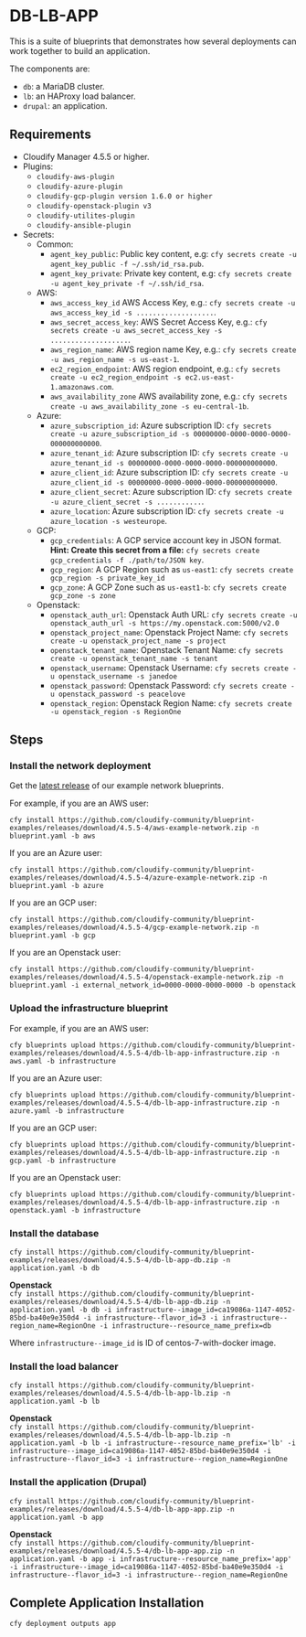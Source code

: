 # DB-LB-APP

This is a suite of blueprints that demonstrates how several deployments can work together to build an application.

The components are:
  - `db`: a MariaDB cluster.
  - `lb`: an HAProxy load balancer.
  - `drupal`: an application.


## Requirements

  - Cloudify Manager 4.5.5 or higher.
  - Plugins:
    - `cloudify-aws-plugin`
    - `cloudify-azure-plugin`
    - `cloudify-gcp-plugin version 1.6.0 or higher `
    - `cloudify-openstack-plugin v3`
    - `cloudify-utilites-plugin`
    - `cloudify-ansible-plugin`
  - Secrets:
    - Common:
      - `agent_key_public`: Public key content, e.g: `cfy secrets create -u agent_key_public -f ~/.ssh/id_rsa.pub`.
      - `agent_key_private`: Private key content, e.g: `cfy secrets create -u agent_key_private -f ~/.ssh/id_rsa`.
    - AWS:
      - `aws_access_key_id` AWS Access Key, e.g.: `cfy secrets create -u aws_access_key_id -s ...................`.
      - `aws_secret_access_key`: AWS Secret Access Key, e.g.: `cfy secrets create -u aws_secret_access_key -s ...................`.
      - `aws_region_name`: AWS region name Key, e.g.: `cfy secrets create -u aws_region_name -s us-east-1`.
      - `ec2_region_endpoint`: AWS region endpoint, e.g.: `cfy secrets create -u ec2_region_endpoint -s ec2.us-east-1.amazonaws.com`.
      - `aws_availability_zone` AWS availability zone, e.g.: `cfy secrets create -u aws_availability_zone -s eu-central-1b`.
    - Azure:
      - `azure_subscription_id`: Azure subscription ID: `cfy secrets create -u azure_subscription_id -s 00000000-0000-0000-0000-000000000000`.
      - `azure_tenant_id`: Azure subscription ID: `cfy secrets create -u azure_tenant_id -s 00000000-0000-0000-0000-000000000000`.
      - `azure_client_id`: Azure subscription ID: `cfy secrets create -u azure_client_id -s 00000000-0000-0000-0000-000000000000`.
      - `azure_client_secret`: Azure subscription ID: `cfy secrets create -u azure_client_secret -s ...........`.
      - `azure_location`: Azure subscription ID: `cfy secrets create -u azure_location -s westeurope`.
    - GCP:
      - `gcp_credentials`: A GCP service account key in JSON format. **Hint: Create this secret from a file:** `cfy secrets create gcp_credentials -f ./path/to/JSON key`.
      - `gcp_region`: A GCP Region such as `us-east1`: `cfy secrets create gcp_region -s private_key_id`
      - `gcp_zone`: A GCP Zone such as `us-east1-b`: `cfy secrets create gcp_zone -s zone`
    - Openstack:
      - `openstack_auth_url`: Openstack Auth URL: `cfy secrets create -u openstack_auth_url -s https://my.openstack.com:5000/v2.0`
      - `openstack_project_name`: Openstack Project Name: `cfy secrets create -u openstack_project_name -s project`
      - `openstack_tenant_name`: Openstack Tenant Name: `cfy secrets create -u openstack_tenant_name -s tenant`
      - `openstack_username`: Openstack Username: `cfy secrets create -u openstack_username -s janedoe`
      - `openstack_password`: Openstack Password: `cfy secrets create -u openstack_password -s peacelove`
      - `openstack_region`: Openstack Region Name: `cfy secrets create -u openstack_region -s RegionOne`

## Steps

### Install the network deployment

Get the [latest release](https://github.com/cloudify-community/blueprint-examples/releases) of our example network blueprints.

For example, if you are an AWS user:

  `cfy install https://github.com/cloudify-community/blueprint-examples/releases/download/4.5.5-4/aws-example-network.zip -n blueprint.yaml -b aws`

If you are an Azure user:

  `cfy install https://github.com/cloudify-community/blueprint-examples/releases/download/4.5.5-4/azure-example-network.zip -n blueprint.yaml -b azure`

If you are an GCP user:

  `cfy install https://github.com/cloudify-community/blueprint-examples/releases/download/4.5.5-4/gcp-example-network.zip -n blueprint.yaml -b gcp`

If you are an Openstack user:

  `cfy install https://github.com/cloudify-community/blueprint-examples/releases/download/4.5.5-4/openstack-example-network.zip -n blueprint.yaml -i external_network_id=0000-0000-0000-0000 -b openstack`


### Upload the infrastructure blueprint

For example, if you are an AWS user:

  `cfy blueprints upload https://github.com/cloudify-community/blueprint-examples/releases/download/4.5.5-4/db-lb-app-infrastructure.zip -n aws.yaml -b infrastructure`

If you are an Azure user:

  `cfy blueprints upload https://github.com/cloudify-community/blueprint-examples/releases/download/4.5.5-4/db-lb-app-infrastructure.zip -n azure.yaml -b infrastructure`

If you are an GCP user:

  `cfy blueprints upload https://github.com/cloudify-community/blueprint-examples/releases/download/4.5.5-4/db-lb-app-infrastructure.zip -n gcp.yaml -b infrastructure`

If you are an Openstack user:

  `cfy blueprints upload https://github.com/cloudify-community/blueprint-examples/releases/download/4.5.5-4/db-lb-app-infrastructure.zip -n openstack.yaml -b infrastructure`

### Install the database

  `cfy install https://github.com/cloudify-community/blueprint-examples/releases/download/4.5.5-4/db-lb-app-db.zip -n application.yaml -b db`

  **Openstack**\
  `cfy install https://github.com/cloudify-community/blueprint-examples/releases/download/4.5.5-4/db-lb-app-db.zip -n application.yaml -b db -i infrastructure--image_id=ca19086a-1147-4052-85bd-ba40e9e350d4 -i infrastructure--flavor_id=3 -i infrastructure--region_name=RegionOne -i infrastructure--resource_name_prefix=db`

  Where `infrastructure--image_id` is ID of centos-7-with-docker image.
### Install the load balancer

  `cfy install https://github.com/cloudify-community/blueprint-examples/releases/download/4.5.5-4/db-lb-app-lb.zip -n application.yaml -b lb`

  **Openstack**\
  `cfy install https://github.com/cloudify-community/blueprint-examples/releases/download/4.5.5-4/db-lb-app-lb.zip -n application.yaml -b lb -i infrastructure--resource_name_prefix='lb' -i infrastructure--image_id=ca19086a-1147-4052-85bd-ba40e9e350d4 -i infrastructure--flavor_id=3 -i infrastructure--region_name=RegionOne`


### Install the application (Drupal)

  `cfy install https://github.com/cloudify-community/blueprint-examples/releases/download/4.5.5-4/db-lb-app-app.zip -n application.yaml -b app`

  **Openstack**\
  `cfy install https://github.com/cloudify-community/blueprint-examples/releases/download/4.5.5-4/db-lb-app-app.zip -n application.yaml -b app -i infrastructure--resource_name_prefix='app' -i infrastructure--image_id=ca19086a-1147-4052-85bd-ba40e9e350d4 -i infrastructure--flavor_id=3 -i infrastructure--region_name=RegionOne`

  
## Complete Application Installation

  `cfy deployment outputs app`
